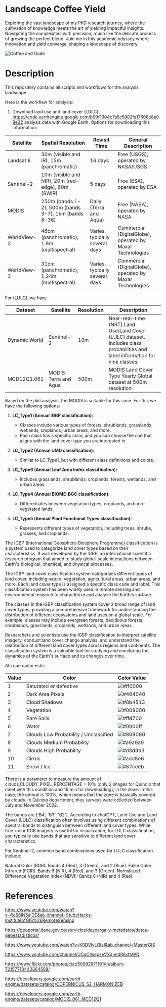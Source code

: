 # Landscape Coffee Yield
Exploring the vast landscape of my PhD research journey, where the cultivation of knowledge meets the art of yielding impactful insights. Navigating the complexities with precision, much like the delicate process of growing the perfect blend. Join me in this academic odyssey where innovation and yield converge, shaping a landscape of discovery. 


![Coffee and Code](https://live.staticflickr.com/65535/50982571191_602f5b148c_k.jpg)

# Description 

This repository contains all scripts and workflows for the analysis landscape.

Here is the workflow for analysis:

1.  Download land use and land cover (LULC) https://code.earthengine.google.com/b99f1904c7a5c5902fa17608e8a08e32 analysis data with Google Earth. Options for downloading this information:

| Satellite        | Spatial Resolution | Revisit Time  | General Description |
|------------------|--------------------|---------------|----------------------|
| Landsat 8        | 30m (visible and IR), 15m (panchromatic) | 16 days | Free (USGS), operated by NASA/USGS |
| Sentinel-2       | 10m (visible and NIR), 20m (red-edge), 60m (SWIR) | 5 days | Free (ESA), operated by ESA |
| MODIS            | 250m (bands 1-2), 500m (bands 3-7), 1km (bands 8-36) | Daily (Terra and Aqua) | Free (NASA), operated by NASA |
| WorldView-2      | 46cm (panchromatic), 1.8m (multispectral) | Varies, typically several days | Commercial (DigitalGlobe), operated by Maxar Technologies |
| WorldView-3      | 31cm (panchromatic), 1.24m (multispectral) | Varies, typically several days | Commercial (DigitalGlobe), operated by Maxar Technologies |

For (LULC), we have

| Dataset               | Satellite             | Resolution | Description |
|-----------------------|-----------------------|------------|-------------|
| Dynamic World         | Sentinel-2            | 10m        | Near-real-time (NRT) Land Use/Land Cover (LULC) dataset. Includes class probabilities and label information for nine classes. |
| MCD12Q1.061           | MODIS Terra and Aqua  | 500m       | MODIS Land Cover Type Yearly Global dataset at 500m resolution. |

Based on the plot analysis, the MODIS is suitable for this case. For this we have the following options:


1. **LC_Type1 (Annual IGBP classification):**
   - Classes include various types of forests, shrublands, grasslands, wetlands, croplands, urban areas, and more.
   - Each class has a specific color, and you can choose the one that aligns with the land cover type you are interested in.

2. **LC_Type2 (Annual UMD classification):**
   - Similar to LC_Type1, but with different class definitions and colors.

3. **LC_Type3 (Annual Leaf Area Index classification):**
   - Includes grasslands, shrublands, croplands, forests, wetlands, and urban areas.

4. **LC_Type4 (Annual BIOME-BGC classification):**
   - Differentiates between vegetation types, croplands, and non-vegetated lands.

5. **LC_Type5 (Annual Plant Functional Types classification):**
   - Represents different types of vegetation, including trees, shrubs, grasses, and croplands.

The IGBP (International Geosphere-Biosphere Programme) classification is a system used to categorize land cover types based on their characteristics. It was developed by the IGBP, an international scientific research program that aimed to study global-scale interactions between Earth's biological, chemical, and physical processes.

The IGBP land cover classification system categorizes different types of land cover, including natural vegetation, agricultural areas, urban areas, and more. Each land cover type is assigned a specific class code and label. This classification system has been widely used in remote sensing and environmental research to characterize and analyze the Earth's surface.

The classes in the IGBP classification system cover a broad range of land cover types, providing a comprehensive framework for understanding the distribution of different ecosystems and land uses on a global scale. For example, classes may include evergreen forests, deciduous forests, shrublands, grasslands, croplands, wetlands, and urban areas.

Researchers and scientists use the IGBP classification to interpret satellite imagery, conduct land cover change analysis, and understand the distribution of different land cover types across regions and continents. The classification system is a valuable tool for studying and monitoring the dynamics of the Earth's surface and its changes over time.



Ahi que quitar esto:

| Value | Color   | Color Value | 
|-------|---------|-------------|
| 1     | Saturated or defective | ![#ff0000](https://via.placeholder.com/15/ff0000/000000?text=+) |
| 2     | Dark Area Pixels | ![#404040](https://via.placeholder.com/15/404040/000000?text=+) |
| 3     | Cloud Shadows | ![#8b4513](https://via.placeholder.com/15/8b4513/000000?text=+) |
| 4     | Vegetation | ![#008000](https://via.placeholder.com/15/008000/000000?text=+) |
| 5     | Bare Soils | ![#ffd700](https://via.placeholder.com/15/ffd700/000000?text=+) |
| 6     | Water | ![#0000ff](https://via.placeholder.com/15/0000ff/000000?text=+) |
| 7     | Clouds Low Probability / Unclassified | ![#808080](https://via.placeholder.com/15/808080/000000?text=+) |
| 8     | Clouds Medium Probability | ![#a9a9a9](https://via.placeholder.com/15/a9a9a9/000000?text=+) |
| 9     | Clouds High Probability | ![#d3d3d3](https://via.placeholder.com/15/d3d3d3/000000?text=+) |
| 10    | Cirrus | ![#add8e6](https://via.placeholder.com/15/add8e6/000000?text=+) |
| 11    | Snow / Ice | ![#87ceeb](https://via.placeholder.com/15/87ceeb/000000?text=+) |

There is a parameter to measure the amount of clouds,CLOUDY_PIXEL_PERCENTAGE = 10% (only 2 images for Quindio that meet with this condition and 16 min for downloading), in the zone. In this case, the umbral is 100%, which means that the zone is basically covered by clouds. In Quindio department, they surveys were collected between July and November 2022. 

The bands are ['B4', 'B3', 'B2']. According to chatGPT,  Land Use and Land Cover (LULC) classification often involves using different combinations of spectral bands to distinguish between different land cover types. While true-color RGB imagery is useful for visualization, for LULC classification, you typically use bands that are sensitive to different land cover characteristics. 

For Sentinel-2, common band combinations used for LULC classification include:

Natural Color (RGB): Bands 4 (Red), 3 (Green), and 2 (Blue).
False Color Infrared (FCIR): Bands 8 (NIR), 4 (Red), and 3 (Green).
Normalized Difference Vegetation Index (NDVI): Bands 8 (NIR) and 4 (Red).




# References
https://www.youtube.com/watch?v=ReS6iN5alDE&ab_channel=StudyHacks-InstituteofGIS%26RemoteSensing

https://geoportal.dane.gov.co/servicios/descarga-y-metadatos/datos-geoestadisticos/

https://www.youtube.com/watch?v=K0DVIyLOlzI&ab_channel=MasterGIS

https://www.youtube.com/channel/UCqOIlsepzeVXdnndB6xtbWQ

https://www.flickr.com/photos/ciat/50982571191/in/album-72157718443664588/

https://developers.google.com/earth-engine/datasets/catalog/COPERNICUS_S2_HARMONIZED

https://developers.google.com/earth-engine/datasets/catalog/MODIS_061_MCD12Q1





